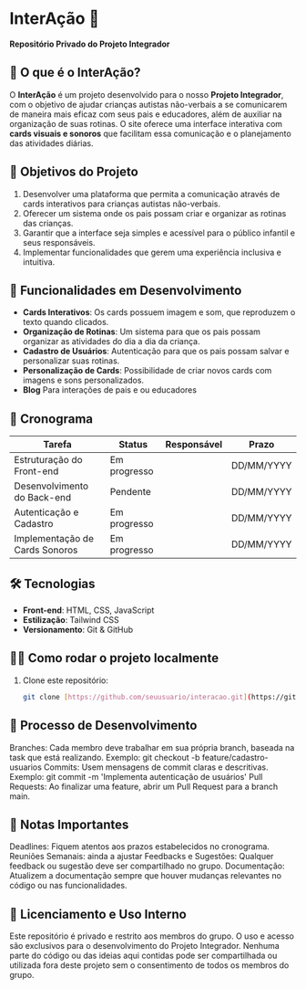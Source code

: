 # InterAção 🌟

**Repositório Privado do Projeto Integrador**

## 🧩 O que é o InterAção?

O **InterAção** é um projeto desenvolvido para o nosso **Projeto Integrador**, com o objetivo de ajudar crianças autistas não-verbais a se comunicarem de maneira mais eficaz com seus pais e educadores, além de auxiliar na organização de suas rotinas. O site oferece uma interface interativa com **cards visuais e sonoros** que facilitam essa comunicação e o planejamento das atividades diárias.

## 🎯 Objetivos do Projeto

1. Desenvolver uma plataforma que permita a comunicação através de cards interativos para crianças autistas não-verbais.
2. Oferecer um sistema onde os pais possam criar e organizar as rotinas das crianças.
3. Garantir que a interface seja simples e acessível para o público infantil e seus responsáveis.
4. Implementar funcionalidades que gerem uma experiência inclusiva e intuitiva.

## 🚀 Funcionalidades em Desenvolvimento

- **Cards Interativos**: Os cards possuem imagem e som, que reproduzem o texto quando clicados.
- **Organização de Rotinas**: Um sistema para que os pais possam organizar as atividades do dia a dia da criança.
- **Cadastro de Usuários**: Autenticação para que os pais possam salvar e personalizar suas rotinas.
- **Personalização de Cards**: Possibilidade de criar novos cards com imagens e sons personalizados.
- **Blog** Para interações de pais e ou educadores

## 📅 Cronograma

| Tarefa                        | Status        | Responsável     | Prazo        |
|-------------------------------|---------------|-----------------|--------------|
| Estruturação do Front-end     | Em progresso  |                 | DD/MM/YYYY   |
| Desenvolvimento do Back-end   | Pendente      |                 | DD/MM/YYYY   |
| Autenticação e Cadastro       | Em progresso  |                 | DD/MM/YYYY   |
| Implementação de Cards Sonoros| Em progresso  |                 | DD/MM/YYYY   |

## 🛠️ Tecnologias

- **Front-end**: HTML, CSS, JavaScript
- **Estilização**: Tailwind CSS
- **Versionamento**: Git & GitHub

## 👩‍💻 Como rodar o projeto localmente

1. Clone este repositório:
   ```bash
   git clone [https://github.com/seuusuario/interacao.git](https://github.com/Wellandradexix100/InterAcao-PI.git)

## 🔄 Processo de Desenvolvimento
Branches: Cada membro deve trabalhar em sua própria branch, baseada na task que está realizando.
Exemplo: git checkout -b feature/cadastro-usuarios
Commits: Usem mensagens de commit claras e descritivas.
Exemplo: git commit -m 'Implementa autenticação de usuários'
Pull Requests: Ao finalizar uma feature, abrir um Pull Request para a branch main.

## 📢 Notas Importantes
Deadlines: Fiquem atentos aos prazos estabelecidos no cronograma.
Reuniões Semanais: ainda a ajustar
Feedbacks e Sugestões: Qualquer feedback ou sugestão deve ser compartilhado no grupo.
Documentação: Atualizem a documentação sempre que houver mudanças relevantes no código ou nas funcionalidades.

## 📄 Licenciamento e Uso Interno
Este repositório é privado e restrito aos membros do grupo. O uso e acesso são exclusivos para o desenvolvimento do Projeto Integrador. Nenhuma parte do código ou das ideias aqui contidas pode ser compartilhada ou utilizada fora deste projeto sem o consentimento de todos os membros do grupo.



